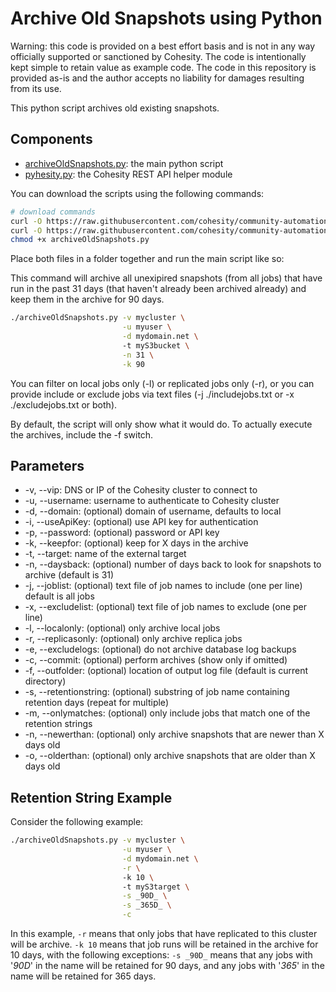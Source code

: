 # Archive Old Snapshots using Python

Warning: this code is provided on a best effort basis and is not in any way officially supported or sanctioned by Cohesity. The code is intentionally kept simple to retain value as example code. The code in this repository is provided as-is and the author accepts no liability for damages resulting from its use.

This python script archives old existing snapshots.

## Components

* [archiveOldSnapshots.py](https://raw.githubusercontent.com/cohesity/community-automation-samples/main/python/archiveOldSnapshots/archiveOldSnapshots.py): the main python script
* [pyhesity.py](https://raw.githubusercontent.com/cohesity/community-automation-samples/main/python/pyhesity/pyhesity.py): the Cohesity REST API helper module

You can download the scripts using the following commands:

```bash
# download commands
curl -O https://raw.githubusercontent.com/cohesity/community-automation-samples/main/python/archiveOldSnapshots/archiveOldSnapshots.py
curl -O https://raw.githubusercontent.com/cohesity/community-automation-samples/main/python/pyhesity.py
chmod +x archiveOldSnapshots.py

```

Place both files in a folder together and run the main script like so:

This command will archive all unexipired snapshots (from all jobs) that have run in the past 31 days (that haven't already been archived already) and keep them in the archive for 90 days.

```bash
./archiveOldSnapshots.py -v mycluster \
                         -u myuser \
                         -d mydomain.net \ 
                         -t myS3bucket \
                         -n 31 \
                         -k 90
```

You can filter on local jobs only (-l) or replicated jobs only (-r), or you can provide include or exclude jobs via text files (-j ./includejobs.txt or -x ./excludejobs.txt or both).

By default, the script will only show what it would do. To actually execute the archives, include the -f switch.

## Parameters

* -v, --vip: DNS or IP of the Cohesity cluster to connect to
* -u, --username: username to authenticate to Cohesity cluster
* -d, --domain: (optional) domain of username, defaults to local
* -i, --useApiKey: (optional) use API key for authentication
* -p, --password: (optional) password or API key
* -k, --keepfor: (optional) keep for X days in the archive
* -t, --target: name of the external target
* -n, --daysback: (optional) number of days back to look for snapshots to archive (default is 31)
* -j, --joblist: (optional) text file of job names to include (one per line) default is all jobs
* -x, --excludelist: (optional) text file of job names to exclude (one per line)
* -l, --localonly: (optional) only archive local jobs
* -r, --replicasonly: (optional) only archive replica jobs
* -e, --excludelogs: (optional) do not archive database log backups
* -c, --commit: (optional) perform archives (show only if omitted)
* -f, --outfolder: (optional) location of output log file (default is current directory)
* -s, --retentionstring: (optional) substring of job name containing retention days (repeat for multiple)
* -m, --onlymatches: (optional) only include jobs that match one of the retention strings
* -n, --newerthan: (optional) only archive snapshots that are newer than X days old
* -o, --olderthan: (optional) only archive snapshots that are older than X days old

## Retention String Example

Consider the following example:

```bash
./archiveOldSnapshots.py -v mycluster \
                         -u myuser \
                         -d mydomain.net \
                         -r \ 
                         -k 10 \ 
                         -t myS3target \
                         -s _90D_ \
                         -s _365D_ \
                         -c
```

In this example, `-r` means that only jobs that have replicated to this cluster will be archive. `-k 10` means that job runs will be retained in the archive for 10 days, with the following exceptions: `-s _90D_` means that any jobs with '_90D_' in the name will be retained for 90 days, and any jobs with '_365_' in the name will be retained for 365 days.
